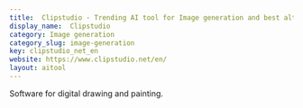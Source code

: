 ```yaml
---
title:  Clipstudio - Trending AI tool for Image generation and best alternatives
display_name:  Clipstudio
category: Image generation
category_slug: image-generation
key: clipstudio_net_en
website: https://www.clipstudio.net/en/
layout: aitool
---
```


Software for digital drawing and painting.
